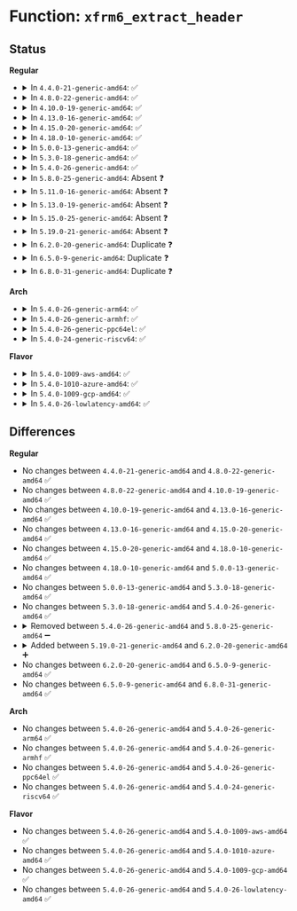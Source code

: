 # Function: <code>xfrm6_extract_header</code>

## Status
<b>Regular</b>
<ul>
<li>
<details>
<summary>In <code>4.4.0-21-generic-amd64</code>: ✅</summary>

```c
int xfrm6_extract_header(struct sk_buff * skb)
```

```json
{
  "name": "xfrm6_extract_header",
  "collision_type": "Unique Global",
  "inline_type": "No",
  "funcs": [
    {
      "addr": 18446744071587220080,
      "name": "xfrm6_extract_header",
      "external": true,
      "loc": "net/ipv6/xfrm6_state.c:156",
      "file": "net/ipv6/xfrm6_state.c",
      "inline": "seen, unknown",
      "caller_inline": [],
      "caller_func": [
        "net/ipv6/xfrm6_input.c:xfrm6_extract_input",
        "net/ipv6/xfrm6_output.c:xfrm6_extract_output"
      ]
    }
  ],
  "symbols": [
    {
      "addr": 18446744071587220080,
      "name": "xfrm6_extract_header",
      "section": ".text",
      "bind": "STB_GLOBAL",
      "size": 85
    }
  ]
}
```
</details>
</li>
<li>
<details>
<summary>In <code>4.8.0-22-generic-amd64</code>: ✅</summary>

```c
int xfrm6_extract_header(struct sk_buff * skb)
```

```json
{
  "name": "xfrm6_extract_header",
  "collision_type": "Unique Global",
  "inline_type": "No",
  "funcs": [
    {
      "addr": 18446744071587677072,
      "name": "xfrm6_extract_header",
      "external": true,
      "loc": "net/ipv6/xfrm6_state.c:156",
      "file": "net/ipv6/xfrm6_state.c",
      "inline": "seen, unknown",
      "caller_inline": [],
      "caller_func": [
        "net/ipv6/xfrm6_input.c:xfrm6_extract_input",
        "net/ipv6/xfrm6_output.c:xfrm6_extract_output"
      ]
    }
  ],
  "symbols": [
    {
      "addr": 18446744071587677072,
      "name": "xfrm6_extract_header",
      "section": ".text",
      "bind": "STB_GLOBAL",
      "size": 82
    }
  ]
}
```
</details>
</li>
<li>
<details>
<summary>In <code>4.10.0-19-generic-amd64</code>: ✅</summary>

```c
int xfrm6_extract_header(struct sk_buff * skb)
```

```json
{
  "name": "xfrm6_extract_header",
  "collision_type": "Unique Global",
  "inline_type": "No",
  "funcs": [
    {
      "addr": 18446744071587885472,
      "name": "xfrm6_extract_header",
      "external": true,
      "loc": "net/ipv6/xfrm6_state.c:156",
      "file": "net/ipv6/xfrm6_state.c",
      "inline": "seen, unknown",
      "caller_inline": [],
      "caller_func": [
        "net/ipv6/xfrm6_input.c:xfrm6_extract_input",
        "net/ipv6/xfrm6_output.c:xfrm6_extract_output"
      ]
    }
  ],
  "symbols": [
    {
      "addr": 18446744071587885472,
      "name": "xfrm6_extract_header",
      "section": ".text",
      "bind": "STB_GLOBAL",
      "size": 82
    }
  ]
}
```
</details>
</li>
<li>
<details>
<summary>In <code>4.13.0-16-generic-amd64</code>: ✅</summary>

```c
int xfrm6_extract_header(struct sk_buff * skb)
```

```json
{
  "name": "xfrm6_extract_header",
  "collision_type": "Unique Global",
  "inline_type": "No",
  "funcs": [
    {
      "addr": 18446744071588042512,
      "name": "xfrm6_extract_header",
      "external": true,
      "loc": "net/ipv6/xfrm6_state.c:156",
      "file": "net/ipv6/xfrm6_state.c",
      "inline": "seen, unknown",
      "caller_inline": [],
      "caller_func": [
        "net/ipv6/xfrm6_input.c:xfrm6_extract_input",
        "net/ipv6/xfrm6_output.c:xfrm6_extract_output"
      ]
    }
  ],
  "symbols": [
    {
      "addr": 18446744071588042512,
      "name": "xfrm6_extract_header",
      "section": ".text",
      "bind": "STB_GLOBAL",
      "size": 78
    }
  ]
}
```
</details>
</li>
<li>
<details>
<summary>In <code>4.15.0-20-generic-amd64</code>: ✅</summary>

```c
int xfrm6_extract_header(struct sk_buff * skb)
```

```json
{
  "name": "xfrm6_extract_header",
  "collision_type": "Unique Global",
  "inline_type": "No",
  "funcs": [
    {
      "addr": 18446744071588579824,
      "name": "xfrm6_extract_header",
      "external": true,
      "loc": "net/ipv6/xfrm6_state.c:157",
      "file": "net/ipv6/xfrm6_state.c",
      "inline": "seen, unknown",
      "caller_inline": [],
      "caller_func": [
        "net/ipv6/xfrm6_input.c:xfrm6_extract_input",
        "net/ipv6/xfrm6_output.c:xfrm6_extract_output"
      ]
    }
  ],
  "symbols": [
    {
      "addr": 18446744071588579824,
      "name": "xfrm6_extract_header",
      "section": ".text",
      "bind": "STB_GLOBAL",
      "size": 78
    }
  ]
}
```
</details>
</li>
<li>
<details>
<summary>In <code>4.18.0-10-generic-amd64</code>: ✅</summary>

```c
int xfrm6_extract_header(struct sk_buff * skb)
```

```json
{
  "name": "xfrm6_extract_header",
  "collision_type": "Unique Global",
  "inline_type": "No",
  "funcs": [
    {
      "addr": 18446744071588944560,
      "name": "xfrm6_extract_header",
      "external": true,
      "loc": "net/ipv6/xfrm6_state.c:155",
      "file": "net/ipv6/xfrm6_state.c",
      "inline": "seen, unknown",
      "caller_inline": [],
      "caller_func": [
        "net/ipv6/xfrm6_input.c:xfrm6_extract_input",
        "net/ipv6/xfrm6_output.c:xfrm6_extract_output"
      ]
    }
  ],
  "symbols": [
    {
      "addr": 18446744071588944560,
      "name": "xfrm6_extract_header",
      "section": ".text",
      "bind": "STB_GLOBAL",
      "size": 78
    }
  ]
}
```
</details>
</li>
<li>
<details>
<summary>In <code>5.0.0-13-generic-amd64</code>: ✅</summary>

```c
int xfrm6_extract_header(struct sk_buff * skb)
```

```json
{
  "name": "xfrm6_extract_header",
  "collision_type": "Unique Global",
  "inline_type": "No",
  "funcs": [
    {
      "addr": 18446744071589168864,
      "name": "xfrm6_extract_header",
      "external": true,
      "loc": "net/ipv6/xfrm6_state.c:155",
      "file": "net/ipv6/xfrm6_state.c",
      "inline": "seen, unknown",
      "caller_inline": [],
      "caller_func": [
        "net/ipv6/xfrm6_input.c:xfrm6_extract_input",
        "net/ipv6/xfrm6_output.c:xfrm6_extract_output"
      ]
    }
  ],
  "symbols": [
    {
      "addr": 18446744071589168864,
      "name": "xfrm6_extract_header",
      "section": ".text",
      "bind": "STB_GLOBAL",
      "size": 78
    }
  ]
}
```
</details>
</li>
<li>
<details>
<summary>In <code>5.3.0-18-generic-amd64</code>: ✅</summary>

```c
int xfrm6_extract_header(struct sk_buff * skb)
```

```json
{
  "name": "xfrm6_extract_header",
  "collision_type": "Unique Global",
  "inline_type": "No",
  "funcs": [
    {
      "addr": 18446744071589621568,
      "name": "xfrm6_extract_header",
      "external": true,
      "loc": "net/ipv6/xfrm6_state.c:24",
      "file": "net/ipv6/xfrm6_state.c",
      "inline": "seen, unknown",
      "caller_inline": [],
      "caller_func": [
        "net/ipv6/xfrm6_input.c:xfrm6_extract_input",
        "net/ipv6/xfrm6_output.c:xfrm6_extract_output"
      ]
    }
  ],
  "symbols": [
    {
      "addr": 18446744071589621568,
      "name": "xfrm6_extract_header",
      "section": ".text",
      "bind": "STB_GLOBAL",
      "size": 78
    }
  ]
}
```
</details>
</li>
<li>
<details>
<summary>In <code>5.4.0-26-generic-amd64</code>: ✅</summary>

```c
int xfrm6_extract_header(struct sk_buff * skb)
```

```json
{
  "name": "xfrm6_extract_header",
  "collision_type": "Unique Global",
  "inline_type": "No",
  "funcs": [
    {
      "addr": 18446744071589845744,
      "name": "xfrm6_extract_header",
      "external": true,
      "loc": "net/ipv6/xfrm6_state.c:24",
      "file": "net/ipv6/xfrm6_state.c",
      "inline": "seen, unknown",
      "caller_inline": [],
      "caller_func": [
        "net/ipv6/xfrm6_input.c:xfrm6_extract_input",
        "net/ipv6/xfrm6_output.c:xfrm6_extract_output"
      ]
    }
  ],
  "symbols": [
    {
      "addr": 18446744071589845744,
      "name": "xfrm6_extract_header",
      "section": ".text",
      "bind": "STB_GLOBAL",
      "size": 78
    }
  ]
}
```
</details>
</li>
<li>
<details>
<summary>In <code>5.8.0-25-generic-amd64</code>: Absent ❓</summary>

```json
{
  "name": "xfrm6_extract_header",
  "collision_type": "Static Duplication",
  "inline_type": "Full",
  "funcs": [
    {
      "addr": 18446744071590502718,
      "name": "xfrm6_extract_header",
      "external": false,
      "loc": "net/xfrm/xfrm_inout.h:23",
      "file": "net/xfrm/xfrm_input.c",
      "inline": "declared, inlined",
      "caller_inline": [
        "net/xfrm/xfrm_input.c:xfrm_prepare_input"
      ],
      "caller_func": []
    },
    {
      "addr": 18446744071590509400,
      "name": "xfrm6_extract_header",
      "external": false,
      "loc": "net/xfrm/xfrm_inout.h:23",
      "file": "net/xfrm/xfrm_output.c",
      "inline": "declared, inlined",
      "caller_inline": [
        "net/xfrm/xfrm_output.c:xfrm_inner_extract_output"
      ],
      "caller_func": []
    }
  ],
  "symbols": []
}
```
</details>
</li>
<li>
<details>
<summary>In <code>5.11.0-16-generic-amd64</code>: Absent ❓</summary>

```json
{
  "name": "xfrm6_extract_header",
  "collision_type": "Static Duplication",
  "inline_type": "Full",
  "funcs": [
    {
      "addr": 18446744071590562318,
      "name": "xfrm6_extract_header",
      "external": false,
      "loc": "net/xfrm/xfrm_inout.h:23",
      "file": "net/xfrm/xfrm_input.c",
      "inline": "declared, inlined",
      "caller_inline": [
        "net/xfrm/xfrm_input.c:xfrm_prepare_input"
      ],
      "caller_func": []
    },
    {
      "addr": 18446744071590569064,
      "name": "xfrm6_extract_header",
      "external": false,
      "loc": "net/xfrm/xfrm_inout.h:23",
      "file": "net/xfrm/xfrm_output.c",
      "inline": "declared, inlined",
      "caller_inline": [
        "net/xfrm/xfrm_output.c:xfrm_inner_extract_output"
      ],
      "caller_func": []
    }
  ],
  "symbols": []
}
```
</details>
</li>
<li>
<details>
<summary>In <code>5.13.0-19-generic-amd64</code>: Absent ❓</summary>

```json
{
  "name": "xfrm6_extract_header",
  "collision_type": "Static Duplication",
  "inline_type": "Full",
  "funcs": [
    {
      "addr": 18446744071590487630,
      "name": "xfrm6_extract_header",
      "external": false,
      "loc": "net/xfrm/xfrm_inout.h:23",
      "file": "net/xfrm/xfrm_input.c",
      "inline": "declared, inlined",
      "caller_inline": [
        "net/xfrm/xfrm_input.c:xfrm_prepare_input"
      ],
      "caller_func": []
    },
    {
      "addr": 18446744071590493912,
      "name": "xfrm6_extract_header",
      "external": false,
      "loc": "net/xfrm/xfrm_inout.h:23",
      "file": "net/xfrm/xfrm_output.c",
      "inline": "declared, inlined",
      "caller_inline": [
        "net/xfrm/xfrm_output.c:xfrm_inner_extract_output"
      ],
      "caller_func": []
    }
  ],
  "symbols": []
}
```
</details>
</li>
<li>
<details>
<summary>In <code>5.15.0-25-generic-amd64</code>: Absent ❓</summary>

```json
{
  "name": "xfrm6_extract_header",
  "collision_type": "Static Duplication",
  "inline_type": "Full",
  "funcs": [
    {
      "addr": 18446744071591292014,
      "name": "xfrm6_extract_header",
      "external": false,
      "loc": "net/xfrm/xfrm_inout.h:23",
      "file": "net/xfrm/xfrm_input.c",
      "inline": "declared, inlined",
      "caller_inline": [
        "net/xfrm/xfrm_input.c:xfrm_prepare_input"
      ],
      "caller_func": []
    },
    {
      "addr": 18446744071591298696,
      "name": "xfrm6_extract_header",
      "external": false,
      "loc": "net/xfrm/xfrm_inout.h:23",
      "file": "net/xfrm/xfrm_output.c",
      "inline": "declared, inlined",
      "caller_inline": [
        "net/xfrm/xfrm_output.c:xfrm_inner_extract_output"
      ],
      "caller_func": []
    }
  ],
  "symbols": []
}
```
</details>
</li>
<li>
<details>
<summary>In <code>5.19.0-21-generic-amd64</code>: Absent ❓</summary>

```json
{
  "name": "xfrm6_extract_header",
  "collision_type": "Static Duplication",
  "inline_type": "Full",
  "funcs": [
    {
      "addr": 18446744071592958756,
      "name": "xfrm6_extract_header",
      "external": false,
      "loc": "net/xfrm/xfrm_inout.h:23",
      "file": "net/xfrm/xfrm_input.c",
      "inline": "declared, inlined",
      "caller_inline": [
        "net/xfrm/xfrm_input.c:xfrm_prepare_input"
      ],
      "caller_func": []
    },
    {
      "addr": 18446744071592965834,
      "name": "xfrm6_extract_header",
      "external": false,
      "loc": "net/xfrm/xfrm_inout.h:23",
      "file": "net/xfrm/xfrm_output.c",
      "inline": "declared, inlined",
      "caller_inline": [
        "net/xfrm/xfrm_output.c:xfrm_inner_extract_output"
      ],
      "caller_func": []
    }
  ],
  "symbols": []
}
```
</details>
</li>
<li>
<details>
<summary>In <code>6.2.0-20-generic-amd64</code>: Duplicate ❓</summary>

```c
void xfrm6_extract_header(struct sk_buff * skb)
```

```json
{
  "name": "xfrm6_extract_header",
  "collision_type": "Static Duplication",
  "inline_type": "No",
  "funcs": [
    {
      "addr": 18446744071594841696,
      "name": "xfrm6_extract_header",
      "external": false,
      "loc": "net/xfrm/xfrm_inout.h:23",
      "file": "net/xfrm/xfrm_input.c",
      "inline": "seen, unknown",
      "caller_inline": [],
      "caller_func": [
        "net/xfrm/xfrm_input.c:xfrm_prepare_input"
      ]
    },
    {
      "addr": 18446744071594848320,
      "name": "xfrm6_extract_header",
      "external": false,
      "loc": "net/xfrm/xfrm_inout.h:23",
      "file": "net/xfrm/xfrm_output.c",
      "inline": "seen, unknown",
      "caller_inline": [],
      "caller_func": [
        "net/xfrm/xfrm_output.c:xfrm_inner_extract_output"
      ]
    }
  ],
  "symbols": [
    {
      "addr": 18446744071594841696,
      "name": "xfrm6_extract_header",
      "section": ".text",
      "bind": "STB_LOCAL",
      "size": 74
    },
    {
      "addr": 18446744071594848320,
      "name": "xfrm6_extract_header",
      "section": ".text",
      "bind": "STB_LOCAL",
      "size": 74
    }
  ]
}
```
</details>
</li>
<li>
<details>
<summary>In <code>6.5.0-9-generic-amd64</code>: Duplicate ❓</summary>

```c
void xfrm6_extract_header(struct sk_buff * skb)
```

```json
{
  "name": "xfrm6_extract_header",
  "collision_type": "Static Duplication",
  "inline_type": "No",
  "funcs": [
    {
      "addr": 18446744071595233024,
      "name": "xfrm6_extract_header",
      "external": false,
      "loc": "net/xfrm/xfrm_inout.h:23",
      "file": "net/xfrm/xfrm_input.c",
      "inline": "seen, unknown",
      "caller_inline": [],
      "caller_func": [
        "net/xfrm/xfrm_input.c:xfrm_prepare_input"
      ]
    },
    {
      "addr": 18446744071595239520,
      "name": "xfrm6_extract_header",
      "external": false,
      "loc": "net/xfrm/xfrm_inout.h:23",
      "file": "net/xfrm/xfrm_output.c",
      "inline": "seen, unknown",
      "caller_inline": [],
      "caller_func": [
        "net/xfrm/xfrm_output.c:xfrm_outer_mode_output"
      ]
    }
  ],
  "symbols": [
    {
      "addr": 18446744071595233024,
      "name": "xfrm6_extract_header",
      "section": ".text",
      "bind": "STB_LOCAL",
      "size": 74
    },
    {
      "addr": 18446744071595239520,
      "name": "xfrm6_extract_header",
      "section": ".text",
      "bind": "STB_LOCAL",
      "size": 74
    }
  ]
}
```
</details>
</li>
<li>
<details>
<summary>In <code>6.8.0-31-generic-amd64</code>: Duplicate ❓</summary>

```c
void xfrm6_extract_header(struct sk_buff * skb)
```

```json
{
  "name": "xfrm6_extract_header",
  "collision_type": "Static Duplication",
  "inline_type": "No",
  "funcs": [
    {
      "addr": 18446744071596073568,
      "name": "xfrm6_extract_header",
      "external": false,
      "loc": "net/xfrm/xfrm_inout.h:23",
      "file": "net/xfrm/xfrm_input.c",
      "inline": "seen, unknown",
      "caller_inline": [],
      "caller_func": [
        "net/xfrm/xfrm_input.c:xfrm_prepare_input"
      ]
    },
    {
      "addr": 18446744071596079968,
      "name": "xfrm6_extract_header",
      "external": false,
      "loc": "net/xfrm/xfrm_inout.h:23",
      "file": "net/xfrm/xfrm_output.c",
      "inline": "seen, unknown",
      "caller_inline": [],
      "caller_func": [
        "net/xfrm/xfrm_output.c:xfrm_outer_mode_output"
      ]
    }
  ],
  "symbols": [
    {
      "addr": 18446744071596073568,
      "name": "xfrm6_extract_header",
      "section": ".text",
      "bind": "STB_LOCAL",
      "size": 74
    },
    {
      "addr": 18446744071596079968,
      "name": "xfrm6_extract_header",
      "section": ".text",
      "bind": "STB_LOCAL",
      "size": 74
    }
  ]
}
```
</details>
</li>
</ul>
<b>Arch</b>
<ul>
<li>
<details>
<summary>In <code>5.4.0-26-generic-arm64</code>: ✅</summary>

```c
int xfrm6_extract_header(struct sk_buff * skb)
```

```json
{
  "name": "xfrm6_extract_header",
  "collision_type": "Unique Global",
  "inline_type": "No",
  "funcs": [
    {
      "addr": 18446603336503561536,
      "name": "xfrm6_extract_header",
      "external": true,
      "loc": "net/ipv6/xfrm6_state.c:24",
      "file": "net/ipv6/xfrm6_state.c",
      "inline": "seen, unknown",
      "caller_inline": [],
      "caller_func": [
        "net/ipv6/xfrm6_input.c:xfrm6_extract_input",
        "net/ipv6/xfrm6_output.c:xfrm6_extract_output"
      ]
    }
  ],
  "symbols": [
    {
      "addr": 18446603336503561536,
      "name": "xfrm6_extract_header",
      "section": ".text",
      "bind": "STB_GLOBAL",
      "size": 116
    }
  ]
}
```
</details>
</li>
<li>
<details>
<summary>In <code>5.4.0-26-generic-armhf</code>: ✅</summary>

```c
int xfrm6_extract_header(struct sk_buff * skb)
```

```json
{
  "name": "xfrm6_extract_header",
  "collision_type": "Unique Global",
  "inline_type": "No",
  "funcs": [
    {
      "addr": 3236209132,
      "name": "xfrm6_extract_header",
      "external": true,
      "loc": "net/ipv6/xfrm6_state.c:24",
      "file": "net/ipv6/xfrm6_state.c",
      "inline": "seen, unknown",
      "caller_inline": [],
      "caller_func": [
        "net/ipv6/xfrm6_input.c:xfrm6_extract_input",
        "net/ipv6/xfrm6_output.c:xfrm6_extract_output"
      ]
    }
  ],
  "symbols": [
    {
      "addr": 3236209132,
      "name": "xfrm6_extract_header",
      "section": ".text",
      "bind": "STB_GLOBAL",
      "size": 108
    }
  ]
}
```
</details>
</li>
<li>
<details>
<summary>In <code>5.4.0-26-generic-ppc64el</code>: ✅</summary>

```c
int xfrm6_extract_header(struct sk_buff * skb)
```

```json
{
  "name": "xfrm6_extract_header",
  "collision_type": "Unique Global",
  "inline_type": "No",
  "funcs": [
    {
      "addr": 13835058055297360128,
      "name": "xfrm6_extract_header",
      "external": true,
      "loc": "net/ipv6/xfrm6_state.c:24",
      "file": "net/ipv6/xfrm6_state.c",
      "inline": "seen, unknown",
      "caller_inline": [],
      "caller_func": [
        "net/ipv6/xfrm6_input.c:xfrm6_extract_input",
        "net/ipv6/xfrm6_output.c:xfrm6_extract_output"
      ]
    }
  ],
  "symbols": [
    {
      "addr": 13835058055297360128,
      "name": "xfrm6_extract_header",
      "section": ".text",
      "bind": "STB_GLOBAL",
      "size": 92
    }
  ]
}
```
</details>
</li>
<li>
<details>
<summary>In <code>5.4.0-24-generic-riscv64</code>: ✅</summary>

```c
int xfrm6_extract_header(struct sk_buff * skb)
```

```json
{
  "name": "xfrm6_extract_header",
  "collision_type": "Unique Global",
  "inline_type": "No",
  "funcs": [
    {
      "addr": 18446743936279519902,
      "name": "xfrm6_extract_header",
      "external": true,
      "loc": "net/ipv6/xfrm6_state.c:24",
      "file": "net/ipv6/xfrm6_state.c",
      "inline": "seen, unknown",
      "caller_inline": [],
      "caller_func": [
        "net/ipv6/xfrm6_input.c:xfrm6_extract_input",
        "net/ipv6/xfrm6_output.c:xfrm6_extract_output"
      ]
    }
  ],
  "symbols": [
    {
      "addr": 18446743936279519902,
      "name": "xfrm6_extract_header",
      "section": ".text",
      "bind": "STB_GLOBAL",
      "size": 120
    }
  ]
}
```
</details>
</li>
</ul>
<b>Flavor</b>
<ul>
<li>
<details>
<summary>In <code>5.4.0-1009-aws-amd64</code>: ✅</summary>

```c
int xfrm6_extract_header(struct sk_buff * skb)
```

```json
{
  "name": "xfrm6_extract_header",
  "collision_type": "Unique Global",
  "inline_type": "No",
  "funcs": [
    {
      "addr": 18446744071589450112,
      "name": "xfrm6_extract_header",
      "external": true,
      "loc": "net/ipv6/xfrm6_state.c:24",
      "file": "net/ipv6/xfrm6_state.c",
      "inline": "seen, unknown",
      "caller_inline": [],
      "caller_func": [
        "net/ipv6/xfrm6_input.c:xfrm6_extract_input",
        "net/ipv6/xfrm6_output.c:xfrm6_extract_output"
      ]
    }
  ],
  "symbols": [
    {
      "addr": 18446744071589450112,
      "name": "xfrm6_extract_header",
      "section": ".text",
      "bind": "STB_GLOBAL",
      "size": 78
    }
  ]
}
```
</details>
</li>
<li>
<details>
<summary>In <code>5.4.0-1010-azure-amd64</code>: ✅</summary>

```c
int xfrm6_extract_header(struct sk_buff * skb)
```

```json
{
  "name": "xfrm6_extract_header",
  "collision_type": "Unique Global",
  "inline_type": "No",
  "funcs": [
    {
      "addr": 18446744071589175104,
      "name": "xfrm6_extract_header",
      "external": true,
      "loc": "net/ipv6/xfrm6_state.c:24",
      "file": "net/ipv6/xfrm6_state.c",
      "inline": "seen, unknown",
      "caller_inline": [],
      "caller_func": [
        "net/ipv6/xfrm6_input.c:xfrm6_extract_input",
        "net/ipv6/xfrm6_output.c:xfrm6_extract_output"
      ]
    }
  ],
  "symbols": [
    {
      "addr": 18446744071589175104,
      "name": "xfrm6_extract_header",
      "section": ".text",
      "bind": "STB_GLOBAL",
      "size": 78
    }
  ]
}
```
</details>
</li>
<li>
<details>
<summary>In <code>5.4.0-1009-gcp-amd64</code>: ✅</summary>

```c
int xfrm6_extract_header(struct sk_buff * skb)
```

```json
{
  "name": "xfrm6_extract_header",
  "collision_type": "Unique Global",
  "inline_type": "No",
  "funcs": [
    {
      "addr": 18446744071589886976,
      "name": "xfrm6_extract_header",
      "external": true,
      "loc": "net/ipv6/xfrm6_state.c:24",
      "file": "net/ipv6/xfrm6_state.c",
      "inline": "seen, unknown",
      "caller_inline": [],
      "caller_func": [
        "net/ipv6/xfrm6_input.c:xfrm6_extract_input",
        "net/ipv6/xfrm6_output.c:xfrm6_extract_output"
      ]
    }
  ],
  "symbols": [
    {
      "addr": 18446744071589886976,
      "name": "xfrm6_extract_header",
      "section": ".text",
      "bind": "STB_GLOBAL",
      "size": 78
    }
  ]
}
```
</details>
</li>
<li>
<details>
<summary>In <code>5.4.0-26-lowlatency-amd64</code>: ✅</summary>

```c
int xfrm6_extract_header(struct sk_buff * skb)
```

```json
{
  "name": "xfrm6_extract_header",
  "collision_type": "Unique Global",
  "inline_type": "No",
  "funcs": [
    {
      "addr": 18446744071589939248,
      "name": "xfrm6_extract_header",
      "external": true,
      "loc": "net/ipv6/xfrm6_state.c:24",
      "file": "net/ipv6/xfrm6_state.c",
      "inline": "seen, unknown",
      "caller_inline": [],
      "caller_func": [
        "net/ipv6/xfrm6_input.c:xfrm6_extract_input",
        "net/ipv6/xfrm6_output.c:xfrm6_extract_output"
      ]
    }
  ],
  "symbols": [
    {
      "addr": 18446744071589939248,
      "name": "xfrm6_extract_header",
      "section": ".text",
      "bind": "STB_GLOBAL",
      "size": 78
    }
  ]
}
```
</details>
</li>
</ul>

## Differences
<b>Regular</b>
<ul>
<li>
No changes between <code>4.4.0-21-generic-amd64</code> and <code>4.8.0-22-generic-amd64</code> ✅
</li>
<li>
No changes between <code>4.8.0-22-generic-amd64</code> and <code>4.10.0-19-generic-amd64</code> ✅
</li>
<li>
No changes between <code>4.10.0-19-generic-amd64</code> and <code>4.13.0-16-generic-amd64</code> ✅
</li>
<li>
No changes between <code>4.13.0-16-generic-amd64</code> and <code>4.15.0-20-generic-amd64</code> ✅
</li>
<li>
No changes between <code>4.15.0-20-generic-amd64</code> and <code>4.18.0-10-generic-amd64</code> ✅
</li>
<li>
No changes between <code>4.18.0-10-generic-amd64</code> and <code>5.0.0-13-generic-amd64</code> ✅
</li>
<li>
No changes between <code>5.0.0-13-generic-amd64</code> and <code>5.3.0-18-generic-amd64</code> ✅
</li>
<li>
No changes between <code>5.3.0-18-generic-amd64</code> and <code>5.4.0-26-generic-amd64</code> ✅
</li>
<li>
<details>
<summary>Removed between <code>5.4.0-26-generic-amd64</code> and <code>5.8.0-25-generic-amd64</code> ➖</summary>

```c
int xfrm6_extract_header(struct sk_buff * skb)
```
</details>
</li>
<li>
<details>
<summary>Added between <code>5.19.0-21-generic-amd64</code> and <code>6.2.0-20-generic-amd64</code> ➕</summary>

```c
void xfrm6_extract_header(struct sk_buff * skb)
```
</details>
</li>
<li>
No changes between <code>6.2.0-20-generic-amd64</code> and <code>6.5.0-9-generic-amd64</code> ✅
</li>
<li>
No changes between <code>6.5.0-9-generic-amd64</code> and <code>6.8.0-31-generic-amd64</code> ✅
</li>
</ul>
<b>Arch</b>
<ul>
<li>
No changes between <code>5.4.0-26-generic-amd64</code> and <code>5.4.0-26-generic-arm64</code> ✅
</li>
<li>
No changes between <code>5.4.0-26-generic-amd64</code> and <code>5.4.0-26-generic-armhf</code> ✅
</li>
<li>
No changes between <code>5.4.0-26-generic-amd64</code> and <code>5.4.0-26-generic-ppc64el</code> ✅
</li>
<li>
No changes between <code>5.4.0-26-generic-amd64</code> and <code>5.4.0-24-generic-riscv64</code> ✅
</li>
</ul>
<b>Flavor</b>
<ul>
<li>
No changes between <code>5.4.0-26-generic-amd64</code> and <code>5.4.0-1009-aws-amd64</code> ✅
</li>
<li>
No changes between <code>5.4.0-26-generic-amd64</code> and <code>5.4.0-1010-azure-amd64</code> ✅
</li>
<li>
No changes between <code>5.4.0-26-generic-amd64</code> and <code>5.4.0-1009-gcp-amd64</code> ✅
</li>
<li>
No changes between <code>5.4.0-26-generic-amd64</code> and <code>5.4.0-26-lowlatency-amd64</code> ✅
</li>
</ul>
